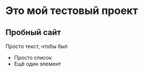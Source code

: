 # Это мой тестовый проект

## Пробный сайт

Просто текст, чтобы был

- Просто список
- Ещё один элемент
